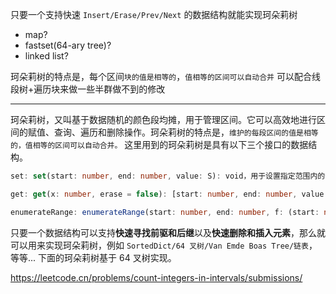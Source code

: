 只要一个支持快速
`Insert/Erase/Prev/Next` 的数据结构就能实现珂朵莉树

- map?
- fastset(64-ary tree)?
- linked list?

珂朵莉树的特点是，每个区间`块的值是相等的`，`值相等的区间可以自动合并`
可以配合线段树+遍历块来做一些半群做不到的修改

---

珂朵莉树，又叫基于数据随机的颜色段均摊，用于管理区间。它可以高效地进行区间的赋值、查询、遍历和删除操作。珂朵莉树的特点是，`维护的每段区间的值是相等的，值相等的区间可以自动合并。`
这里用到的珂朵莉树是具有以下三个接口的数据结构。

```ts
set: set(start: number, end: number, value: S): void，用于设置指定范围内的值。它接受起始位置 start、结束位置 end 和值 value 作为参数，并将该范围内的值设置为指定的值。

get: get(x: number, erase = false): [start: number, end: number, value: S] | undefined，用于获取包含特定位置 x 的区间信息。它返回一个包含起始位置 start、结束位置 end 和对应的值 value 的元组。如果 erase 参数为 true，则在获取值的同时会将该区间删除。

enumerateRange: enumerateRange(start: number, end: number, f: (start: number, end: number, value: S) => void, erase = false): void，用于遍历指定范围内的所有区间，并对每个区间执行回调函数 f。回调函数 f 接受每个区间的起始位置 start、结束位置 end 和对应的值 value 作为参数。如果 erase 参数为 true，则在遍历区间的同时会将遍历到的区间删除。
```

只要一个数据结构可以支持**快速寻找前驱和后继**以及**快速删除和插入元素**，那么就可以用来实现珂朵莉树，例如 `SortedDict/64 叉树/Van Emde Boas Tree/链表`，等等...
下面的珂朵莉树基于 64 叉树实现。

https://leetcode.cn/problems/count-integers-in-intervals/submissions/
